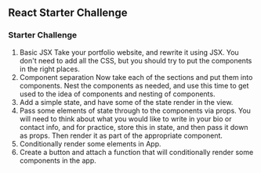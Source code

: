 ## React Starter Challenge

### Starter Challenge 
1. Basic JSX
Take your portfolio website, and rewrite it using JSX. You don't need to add all the CSS, but you should try to put the components in the right places.
2. Component separation
Now take each of the sections and put them into components. Nest the components as needed, and use this time to get used to the idea of components and nesting of components.
3. Add a simple state, and have some of the state render in the view.
4. Pass some elements of state through to the components via props. You will need to think about what you would like to write in your bio or contact info, and for practice, store this in state, and then pass it down as props. Then render it as part of the appropriate component.
5. Conditionally render some elements in App.
6. Create a button and attach a function that will conditionally render some components in the app. 
